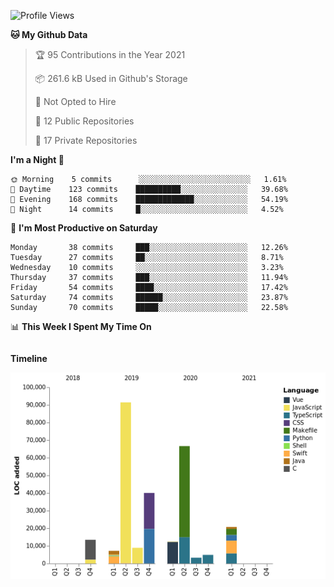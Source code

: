 <!--START_SECTION:waka-->
![Profile Views](http://img.shields.io/badge/Profile%20Views-0-blue)

**🐱 My Github Data** 

> 🏆 95 Contributions in the Year 2021
 > 
> 📦 261.6 kB Used in Github's Storage 
 > 
> 🚫 Not Opted to Hire
 > 
> 📜 12 Public Repositories 
 > 
> 🔑 17 Private Repositories  
 > 
**I'm a Night 🦉** 

```text
🌞 Morning    5 commits      ░░░░░░░░░░░░░░░░░░░░░░░░░   1.61% 
🌆 Daytime    123 commits    ██████████░░░░░░░░░░░░░░░   39.68% 
🌃 Evening    168 commits    █████████████░░░░░░░░░░░░   54.19% 
🌙 Night      14 commits     █░░░░░░░░░░░░░░░░░░░░░░░░   4.52%

```
📅 **I'm Most Productive on Saturday** 

```text
Monday       38 commits     ███░░░░░░░░░░░░░░░░░░░░░░   12.26% 
Tuesday      27 commits     ██░░░░░░░░░░░░░░░░░░░░░░░   8.71% 
Wednesday    10 commits     ░░░░░░░░░░░░░░░░░░░░░░░░░   3.23% 
Thursday     37 commits     ███░░░░░░░░░░░░░░░░░░░░░░   11.94% 
Friday       54 commits     ████░░░░░░░░░░░░░░░░░░░░░   17.42% 
Saturday     74 commits     ██████░░░░░░░░░░░░░░░░░░░   23.87% 
Sunday       70 commits     █████░░░░░░░░░░░░░░░░░░░░   22.58%

```


📊 **This Week I Spent My Time On** 

```text
```

**Timeline**

![Chart not found](https://raw.githubusercontent.com/johann-lr/johann-lr/master/charts/bar_graph.png) 


<!--END_SECTION:waka-->
